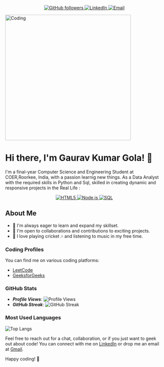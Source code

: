 <!-- Header -->
<p align="center">
  <a href="https://github.com/Gaurav00101">
    <img src="https://img.shields.io/github/followers/Gaurav00101?style=social" alt="GitHub followers">
  </a>
  <a href="https://www.linkedin.com/in/gaurav-kumar-gola-1600a81bb/">
    <img src="https://img.shields.io/badge/LinkedIn-Connect-blue?style=flat&logo=linkedin" alt="LinkedIn">
  </a>
  <a href="mailto:gauravprajapati262003@gmail.com">
    <img src="https://img.shields.io/badge/Email-Contact%20Me-red?style=flat&logo=gmail" alt="Email">
  </a>
</p>

<!-- Image of You Coding -->
<img
  align="center"
  alt="Coding"
  width="400"
  src="https://cdn.dribbble.com/users/1019864/screenshots/3079099/codeloop.gif"
/>


# Hi there, I'm Gaurav Kumar Gola! 👋

I'm a final-year Computer Science and Engineering Student at COER,Roorkee, India, with a passion learnig new things. As a Data Analyst with the required skills in Python and Sql, skilled in creating dynamic and responsive projects in the Real Life  :

<!-- Skills -->
<p align="center">
 <!-- <a href="#">
    <img src="https://img.shields.io/badge/C++-blue?style=for-the-badge&logo=c%2B%2B&logoColor=white" alt="C++">
  </a>-->
  <a href="#">
    <img src="https://img.shields.io/badge/HTML5-orange?style=for-the-badge&logo=html5&logoColor=white" alt="HTML5">
  </a>
  <!--
  <a href="#">
    <img src="https://img.shields.io/badge/CSS3-blue?style=for-the-badge&logo=css3&logoColor=white" alt="CSS3">
  </a>-->
 <!-- <a href="#">
    <img src="https://img.shields.io/badge/JavaScript-yellow?style=for-the-badge&logo=javascript&logoColor=white" alt="JavaScript">
  </a>-->
 <!-- <a href="#">
    <img src="https://img.shields.io/badge/React-blue?style=for-the-badge&logo=react&logoColor=white" alt="React">
  </a>-->
  <a href="#">
    <img src="https://img.shields.io/badge/Python-green?style=for-the-badge&logo=node.js&logoColor=white" alt="Node.js">
  </a>
  <!--
  <a href="#">
    <img src="https://img.shields.io/badge/Express-green?style=for-the-badge&logo=express&logoColor=white" alt="Express">
  </a>-->
  <!--
  <a href="#">
    <img src="https://img.shields.io/badge/MongoDB-green?style=for-the-badge&logo=mongodb&logoColor=white" alt="MongoDB">
  </a>-->
  <a href="#">
    <img src="https://img.shields.io/badge/SQL-green?style=for-the-badge&logo=sql&logoColor=white" alt="SQL">
  </a>
  <!--
  <a href="#">
    <img src="https://img.shields.io/badge/Bootstrap-purple?style=for-the-badge&logo=bootstrap&logoColor=white" alt="Bootstrap">
  </a>-->
</p>

## About Me
- 🌱 I'm always eager to learn and expand my skillset.
- 👯 I'm open to collaborations and contributions to exciting projects.
- 🏏 I love playing cricket 🎶 and listening to music in my free time.

### Coding Profiles

You can find me on various coding platforms:

- [LeetCode](https://leetcode.com/gauravprajapati262003/)
- [GeeksforGeeks](https://auth.geeksforgeeks.org/user/gauravprajapati262003)

### GitHub Stats

- ***Profile Views***: ![Profile Views](https://komarev.com/ghpvc/?username=Gaurav00101)
- ***GitHub Streak***: ![GitHub Streak](https://github-readme-streak-stats.herokuapp.com/?user=Gaurav00101)
### Most Used Languages

![Top Langs](https://github-readme-stats.vercel.app/api/top-langs/?username=Gaurav00101&layout=compact&langs_count=5&custom_title=Most%20Used%20Languages&hide_border=true&bg_color=ffffff00)


<!--### Pinned Repositories

Here are some of my featured projects:

1. [ExerConnect](https://github.com/ChetanBatra72/Easy_Fitness)
-->
Feel free to reach out for a chat, collaboration, or if you just want to geek out about code! You can connect with me on [LinkedIn](https://www.linkedin.com/in/gaurav-kumar-gola-1600a81bb/) or drop me an email at [Gmail](mailto:gauravprajapati262003@gmail.com).

Happy coding! 🚀
